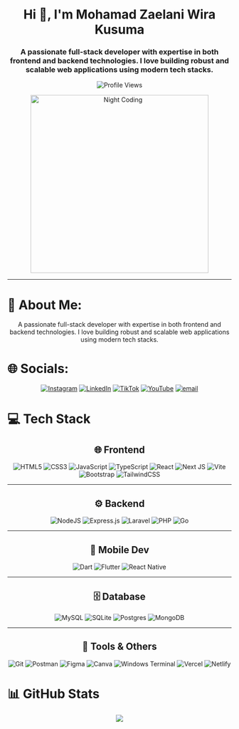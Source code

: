 <h1 align="center">Hi 👋, I'm Mohamad Zaelani Wira Kusuma</h1>
<h3 align="center">A passionate full-stack developer with expertise in both frontend and backend technologies. I love building robust and scalable web applications using modern tech stacks.</h3>

<p align="center">
  <img src="https://komarev.com/ghpvc/?username=wira09&label=Profile%20views&color=0e75b6&style=flat" alt="Profile Views" />
</p>

<p align="center">
  <img alt="Night Coding" src="https://media.giphy.com/media/v1.Y2lkPWVjZjA1ZTQ3amp6cWxmOHNkMmMyZjk2MmI0aHFpeGl3MWowd3B3Nnh1OXhvdm91bSZlcD12MV9naWZzX3NlYXJjaCZjdD1n/hKdDwtTZ6gD0AS7etL/giphy.gif" width="400"/>
</p>

---

# 💫 About Me:
<div align="center">
  
A passionate full-stack developer with expertise in both frontend and backend technologies. I love building robust and scalable web applications using modern tech stacks.

</div>

# 🌐 Socials:
<div align="center">

[![Instagram](https://img.shields.io/badge/Instagram-%23E4405F.svg?logo=Instagram&logoColor=white)](https://www.instagram.com/zaelaniwira) [![LinkedIn](https://img.shields.io/badge/LinkedIn-%230077B5.svg?logo=linkedin&logoColor=white)](https://www.linkedin.com/in/mohamad-zaelani-wira-kusuma-4859b3262/) [![TikTok](https://img.shields.io/badge/TikTok-%23000000.svg?logo=TikTok&logoColor=white)](https://www.tiktok.com/@wira.teknologi) [![YouTube](https://img.shields.io/badge/YouTube-%23FF0000.svg?logo=YouTube&logoColor=white)](https://www.youtube.com/@Streamerbarumagang) [![email](https://img.shields.io/badge/Email-D14836?logo=gmail&logoColor=white)](mailto:zmuhamad064@gmail.com)

</div>

# 💻 Tech Stack

<div align="center">

## 🌐 Frontend  
![HTML5](https://img.shields.io/badge/html5-%23E34F26.svg?style=for-the-badge&logo=html5&logoColor=white) 
![CSS3](https://img.shields.io/badge/css3-%231572B6.svg?style=for-the-badge&logo=css3&logoColor=white) 
![JavaScript](https://img.shields.io/badge/javascript-%23323330.svg?style=for-the-badge&logo=javascript&logoColor=%23F7DF1E) 
![TypeScript](https://img.shields.io/badge/typescript-%23007ACC.svg?style=for-the-badge&logo=typescript&logoColor=white) 
![React](https://img.shields.io/badge/react-%2320232a.svg?style=for-the-badge&logo=react&logoColor=%2361DAFB) 
![Next JS](https://img.shields.io/badge/Next-black?style=for-the-badge&logo=next.js&logoColor=white) 
![Vite](https://img.shields.io/badge/vite-%23646CFF.svg?style=for-the-badge&logo=vite&logoColor=white) 
![Bootstrap](https://img.shields.io/badge/bootstrap-%238511FA.svg?style=for-the-badge&logo=bootstrap&logoColor=white) 
![TailwindCSS](https://img.shields.io/badge/tailwindcss-%2338B2AC.svg?style=for-the-badge&logo=tailwind-css&logoColor=white) 

---

## ⚙️ Backend  
![NodeJS](https://img.shields.io/badge/node.js-6DA55F?style=for-the-badge&logo=node.js&logoColor=white) 
![Express.js](https://img.shields.io/badge/express.js-%23404d59.svg?style=for-the-badge&logo=express&logoColor=%2361DAFB) 
![Laravel](https://img.shields.io/badge/laravel-%23FF2D20.svg?style=for-the-badge&logo=laravel&logoColor=white) 
![PHP](https://img.shields.io/badge/php-%23777BB4.svg?style=for-the-badge&logo=php&logoColor=white) 
![Go](https://img.shields.io/badge/go-%2300ADD8.svg?style=for-the-badge&logo=go&logoColor=white) 

---

## 📱 Mobile Dev  
![Dart](https://img.shields.io/badge/dart-%230175C2.svg?style=for-the-badge&logo=dart&logoColor=white) 
![Flutter](https://img.shields.io/badge/Flutter-%2302569B.svg?style=for-the-badge&logo=Flutter&logoColor=white)
![React Native](https://img.shields.io/badge/react-%2320232a.svg?style=for-the-badge&logo=react&logoColor=%2361DAFB)

---

## 🗄️ Database  
![MySQL](https://img.shields.io/badge/mysql-4479A1.svg?style=for-the-badge&logo=mysql&logoColor=white) 
![SQLite](https://img.shields.io/badge/sqlite-%2307405e.svg?style=for-the-badge&logo=sqlite&logoColor=white) 
![Postgres](https://img.shields.io/badge/postgres-%23316192.svg?style=for-the-badge&logo=postgresql&logoColor=white) 
![MongoDB](https://img.shields.io/badge/MongoDB-%234ea94b.svg?style=for-the-badge&logo=mongodb&logoColor=white) 

---

## 🔧 Tools & Others  
![Git](https://img.shields.io/badge/git-%23F05033.svg?style=for-the-badge&logo=git&logoColor=white) 
![Postman](https://img.shields.io/badge/Postman-FF6C37?style=for-the-badge&logo=postman&logoColor=white) 
![Figma](https://img.shields.io/badge/figma-%23F24E1E.svg?style=for-the-badge&logo=figma&logoColor=white) 
![Canva](https://img.shields.io/badge/Canva-%2300C4CC.svg?style=for-the-badge&logo=Canva&logoColor=white) 
![Windows Terminal](https://img.shields.io/badge/Windows%20Terminal-%234D4D4D.svg?style=for-the-badge&logo=windows-terminal&logoColor=white) 
![Vercel](https://img.shields.io/badge/vercel-%23000000.svg?style=for-the-badge&logo=vercel&logoColor=white) 
![Netlify](https://img.shields.io/badge/netlify-%23000000.svg?style=for-the-badge&logo=netlify&logoColor=#00C7B7) 

</div>


# 📊 GitHub Stats

<div align="center">

![](https://github-readme-stats.vercel.app/api/top-langs/?username=wira09&theme=one_dark_pro&hide_border=false&include_all_commits=false&count_private=false&layout=compact)

</div>
